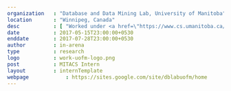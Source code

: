 ```yaml
---
organization   : "Database and Data Mining Lab, University of Manitoba"
location       : "Winnipeg, Canada"
desc           : [ "Worked under <a href=\"https://www.cs.umanitoba.ca/~kleung/\">Dr. Carson Kai-Sang Leung</a> in the Database and data mining lab on a project based on space and time optimizations in the Vertical frequent-pattern mining using the ECLAT, DECLAT and VIPER algorithms.", "Check out the <a href='/projects/dblab.html'>project page</a>." ]
date           : 2017-05-15T23:00:00+0530
enddate        : 2017-07-28T23:00:00+0530
author         : in-arena
type           : research
logo           : work-uofm-logo.png
post           : MITACS Intern
layout         : internTemplate
webpage			   : https://sites.google.com/site/dblabuofm/home
---
```


